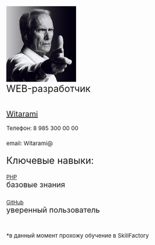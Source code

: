 <!DOCTYPE html>
<html lang="en">
<head>
        <title>Business card</title>
    	<meta charset="utf-8">
    	<meta name="viewport" content="width=device-width, initial-scale=1">
<link rel="stylesheet" href="https://stackpath.bootstrapcdn.com/bootstrap/4.5.0/css/bootstrap.min.css" integrity="sha384-9aIt2nRpC12Uk9gS9baDl411NQApFmC26EwAOH8WgZl5MYYxFfc+NcPb1dKGj7Sk" crossorigin="anonymous">
</head>

<body>
    <div class="container">
        <div class="row">
            <div class="col bg-warning">
                <img title ="Witarami" src="images\1.jpg"/>
            </div>
            <div class="col bg-dark text-warning">
                <div class="row">
                    <div class="col font-weight-bolder offset-md-1">
                        <div style="height: 70px; font-size: 25px">WEB-разработчик</div>
                    </div>
                        <div class="w-100"></div>
                    <div class="col font-weight-bold">
                        <div style="height: 40px; font-size: 20px"><ins>Witarami</ins></div>
                    </div>
                        <div class="w-100"></div>
                    <div class="col font-weight-bold ">
                        <div style="height: 40px; font-size: 15px">Телефон: 8 985 300 00 00</div>
                    </div>
                        <div class="w-100"></div>
                    <div class="col  font-weight-bold">
                        <div style="height: 40px; font-size: 15px">email: Witarami@</div>
                    </div>
                </div>
            </div>
                <div class="w-100"></div>
            <div class="col font-weight-bolder bg-warning">
                <div style="height: 50px; font-size: 25px">Ключевые навыки:</div>
            </div>
                <div class="w-100"></div>
            <div class="col bg-dark">
                <div class="row justify-content-center col align-self-cente">
                    <a href="https://sandbox.onlinephpfunctions.com/code/2a0185486f48131b153d217045307323d237a567" class="btn btn-primary btn-sm" role="button" aria-pressed="true">PHP</a>
                </div>
                </div>
            <div class="col font-weight-bolder bg-dark text-warning">
                <div style="height: 50px; font-size: 20px">базовые знания</div>
            </div>
                <div class="w-100"></div>
            <div class="col bg-dark">
                <div class="row justify-content-center col align-self-cente">
                    <a href="https://github.com/Witarami/Instruction_git" class="btn btn-primary btn-sm" role="button" aria-pressed="true">GitHub</a>
                </div>
            </div>
            <div class="col font-weight-bolder bg-dark text-warning">
                <div style="height: 70px; font-size: 20px">уверенный пользователь</div>
            </div>
            <div class="w-100"></div>
            <div class="col bg-dark font-weight-bolder bg-dark text-warning">
                <div style="height: 30px; font-size: 15px">*в данный момент прохожу обучение в SkillFactory</div>
            </div>
        </div>
    </div>
<script src="https://code.jquery.com/jquery-3.5.1.slim.min.js" integrity="sha384-DfXdz2htPH0lsSSs5nCTpuj/zy4C+OGpamoFVy38MVBnE+IbbVYUew+OrCXaRkfj" crossorigin="anonymous"></script>
<script src="https://cdn.jsdelivr.net/npm/popper.js@1.16.0/dist/umd/popper.min.js" integrity="sha384-Q6E9RHvbIyZFJoft+2mJbHaEWldlvI9IOYy5n3zV9zzTtmI3UksdQRVvoxMfooAo" crossorigin="anonymous"></script>
<script src="https://stackpath.bootstrapcdn.com/bootstrap/4.5.0/js/bootstrap.min.js" integrity="sha384-OgVRvuATP1z7JjHLkuOU7Xw704+h835Lr+6QL9UvYjZE3Ipu6Tp75j7Bh/kR0JKI" crossorigin="anonymous"></script>
</body>
</html>
